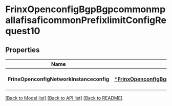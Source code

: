 # FrinxOpenconfigBgpBgpcommonmpallafisaficommonPrefixlimitConfigRequest10

## Properties
Name | Type | Description | Notes
------------ | ------------- | ------------- | -------------
**FrinxOpenconfigNetworkInstanceconfig** | [***FrinxOpenconfigBgpBgpcommonmpallafisaficommonPrefixlimitConfig**](frinx.openconfig.bgp.bgpcommonmpallafisaficommon.prefixlimit.Config.md) |  | [optional] [default to null]

[[Back to Model list]](../README.md#documentation-for-models) [[Back to API list]](../README.md#documentation-for-api-endpoints) [[Back to README]](../README.md)


